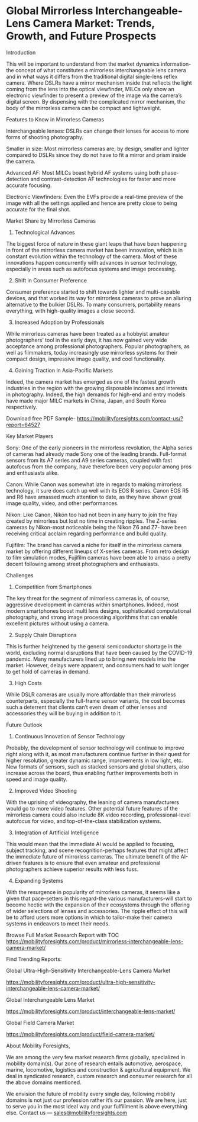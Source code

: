 # Global Mirrorless Interchangeable-Lens Camera Market: Trends, Growth, and Future Prospects

Introduction

This will be important to understand from the market dynamics information-the concept of what constitutes a mirrorless interchangeable lens camera and in what ways it differs from the traditional digital single-lens reflex camera. Where DSLRs have a mirror mechanism inside that reflects the light coming from the lens into the optical viewfinder, MILCs only show an electronic viewfinder to present a preview of the image via the camera’s digital screen. By dispensing with the complicated mirror mechanism, the body of the mirrorless camera can be compact and lightweight.

Features to Know in Mirrorless Cameras

Interchangeable lenses: DSLRs can change their lenses for access to more forms of shooting photography.

Smaller in size: Most mirrorless cameras are, by design, smaller and lighter compared to DSLRs since they do not have to fit a mirror and prism inside the camera.

Advanced AF: Most MILCs boast hybrid AF systems using both phase-detection and contrast-detection AF technologies for faster and more accurate focusing.

Electronic Viewfinders: Even the EVFs provide a real-time preview of the image with all the settings applied and hence are pretty close to being accurate for the final shot.

Market Share by Mirrorless Cameras

1. Technological Advances

The biggest force of nature in these giant leaps that have been happening in front of the mirrorless camera market has been innovation, which is in constant evolution within the technology of the camera. Most of these innovations happen concurrently with advances in sensor technology, especially in areas such as autofocus systems and image processing.

2. Shift in Consumer Preference

Consumer preference started to shift towards lighter and multi-capable devices, and that worked its way for mirrorless cameras to prove an alluring alternative to the bulkier DSLRs. To many consumers, portability means everything, with high-quality images a close second.

3. Increased Adoption by Professionals

While mirrorless cameras have been treated as a hobbyist amateur photographers’ tool in the early days, it has now gained very wide acceptance among professional photographers. Popular photographers, as well as filmmakers, today increasingly use mirrorless systems for their compact design, impressive image quality, and cool functionality.

4. Gaining Traction in Asia-Pacific Markets

Indeed, the camera market has emerged as one of the fastest growth industries in the region with the growing disposable incomes and interests in photography. Indeed, the high demands for high-end and entry models have made major MILC markets in China, Japan, and South Korea respectively.

Download free PDF Sample- https://mobilityforesights.com/contact-us/?report=64527

Key Market Players

Sony: One of the early pioneers in the mirrorless revolution, the Alpha series of cameras had already made Sony one of the leading brands. Full-format sensors from its A7 series and A9 series cameras, coupled with fast autofocus from the company, have therefore been very popular among pros and enthusiasts alike.

Canon: While Canon was somewhat late in regards to making mirrorless technology, it sure does catch up well with its EOS R series. Canon EOS R5 and R6 have amassed much attention to date, as they have shown great image quality, video, and other performances.

Nikon: Like Canon, Nikon too had not been in any hurry to join the fray created by mirrorless but lost no time in creating ripples. The Z-series cameras by Nikon-most noticeable being the Nikon Z6 and Z7- have been receiving critical acclaim regarding performance and build quality.

Fujifilm: The brand has carved a niche for itself in the mirrorless camera market by offering different lineups of X-series cameras. From retro design to film simulation modes, Fujifilm cameras have been able to amass a pretty decent following among street photographers and enthusiasts.

Challenges

1. Competition from Smartphones

The key threat for the segment of mirrorless cameras is, of course, aggressive development in cameras within smartphones. Indeed, most modern smartphones boost multi lens designs, sophisticated computational photography, and strong image processing algorithms that can enable excellent pictures without using a camera.

2. Supply Chain Disruptions

This is further heightened by the general semiconductor shortage in the world, excluding normal disruptions that have been caused by the COVID-19 pandemic. Many manufacturers lined up to bring new models into the market. However, delays were apparent, and consumers had to wait longer to get hold of cameras in demand.

3. High Costs

While DSLR cameras are usually more affordable than their mirrorless counterparts, especially the full-frame sensor variants, the cost becomes such a deterrent that clients can’t even dream of other lenses and accessories they will be buying in addition to it.

Future Outlook

1. Continuous Innovation of Sensor Technology

Probably, the development of sensor technology will continue to improve right along with it, as most manufacturers continue further in their quest for higher resolution, greater dynamic range, improvements in low light, etc. New formats of sensors, such as stacked sensors and global shutters, also increase across the board, thus enabling further improvements both in speed and image quality.

2. Improved Video Shooting

With the uprising of videography, the leaning of camera manufacturers would go to more video features. Other potential future features of the mirrorless camera could also include 8K video recording, professional-level autofocus for video, and top-of-the-class stabilization systems.

3. Integration of Artificial Intelligence

This would mean that the immediate AI would be applied to focusing, subject tracking, and scene recognition-perhaps features that might affect the immediate future of mirrorless cameras. The ultimate benefit of the AI-driven features is to ensure that even amateur and professional photographers achieve superior results with less fuss.

4. Expanding Systems

With the resurgence in popularity of mirrorless cameras, it seems like a given that pace-setters in this regard-the various manufacturers-will start to become hectic with the expansion of their ecosystems through the offering of wider selections of lenses and accessories. The ripple effect of this will be to afford users more options in which to tailor-make their camera systems in endeavors to meet their needs.

Browse Full Market Research Report with TOC https://mobilityforesights.com/product/mirrorless-interchangeable-lens-camera-market/

Find Trending Reports:

Global Ultra-High-Sensitivity Interchangeable-Lens Camera Market

https://mobilityforesights.com/product/ultra-high-sensitivity-interchangeable-lens-camera-market/

Global Interchangeable Lens Market

https://mobilityforesights.com/product/interchangeable-lens-market/

Global Field Camera Market

https://mobilityforesights.com/product/field-camera-market/

About Mobility Foresights,

We are among the very few market research firms globally, specialized in mobility domain(s). Our zone of research entails automotive, aerospace, marine, locomotive, logistics and construction & agricultural equipment. We deal in syndicated research, custom research and consumer research for all the above domains mentioned.

We envision the future of mobility every single day, following mobility domains is not just our profession rather it’s our passion. We are here, just to serve you in the most ideal way and your fulfillment is above everything else. Contact us — sales@mobilityforesights.com
